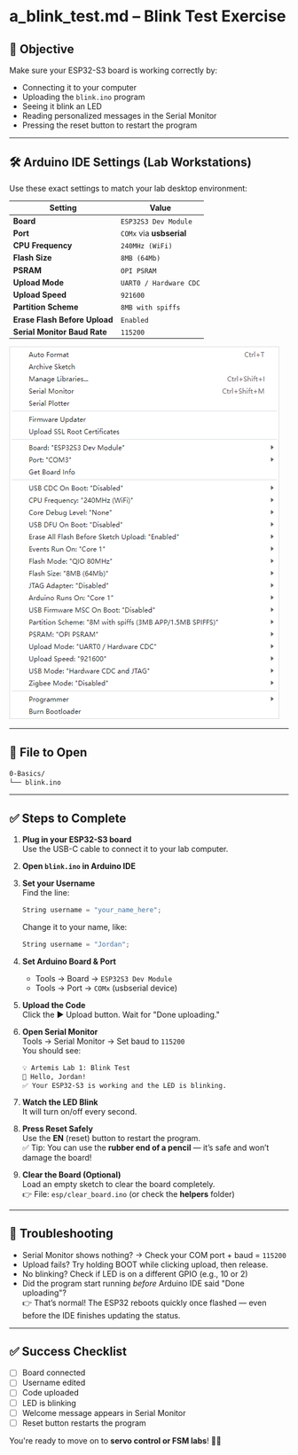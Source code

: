 # a_blink_test.md – Blink Test Exercise

## 🔧 Objective
Make sure your ESP32-S3 board is working correctly by:
- Connecting it to your computer
- Uploading the `blink.ino` program
- Seeing it blink an LED
- Reading personalized messages in the Serial Monitor
- Pressing the reset button to restart the program

---

## 🛠️ Arduino IDE Settings (Lab Workstations)
Use these exact settings to match your lab desktop environment:

| Setting                     | Value                          |
|----------------------------|---------------------------------|
| **Board**                  | `ESP32S3 Dev Module`           |
| **Port**                   | `COMx` via **usbserial**       |
| **CPU Frequency**          | `240MHz (WiFi)`                |
| **Flash Size**             | `8MB (64Mb)`                   |
| **PSRAM**                  | `OPI PSRAM`                    |
| **Upload Mode**            | `UART0 / Hardware CDC`         |
| **Upload Speed**           | `921600`                       |
| **Partition Scheme**       | `8MB with spiffs`              |
| **Erase Flash Before Upload** | `Enabled`                  |
| **Serial Monitor Baud Rate** | `115200`                    |

[![ESP Config](https://github.com/RudyMartin/esp32/blob/main/0-Basics/Arduino_Configuration.png)](https://github.com/RudyMartin/esp32/blob/main/0-Basics/Arduino_Configuration.png)

---

## 📂 File to Open
```
0-Basics/
└── blink.ino
```

---

## ✅ Steps to Complete

1. **Plug in your ESP32-S3 board**  
   Use the USB-C cable to connect it to your lab computer.

2. **Open `blink.ino` in Arduino IDE**

3. **Set your Username**  
   Find the line:
   ```cpp
   String username = "your_name_here";
   ```
   Change it to your name, like:
   ```cpp
   String username = "Jordan";
   ```

4. **Set Arduino Board & Port**  
   - Tools → Board → `ESP32S3 Dev Module`  
   - Tools → Port → `COMx` (usbserial device)

5. **Upload the Code**  
   Click the ▶️ Upload button. Wait for "Done uploading."

6. **Open Serial Monitor**  
   Tools → Serial Monitor → Set baud to `115200`  
   You should see:
   ```
   💡 Artemis Lab 1: Blink Test
   👋 Hello, Jordan!
   ✅ Your ESP32-S3 is working and the LED is blinking.
   ```

7. **Watch the LED Blink**  
   It will turn on/off every second.

8. **Press Reset Safely**  
   Use the **EN** (reset) button to restart the program.  
   ✅ Tip: You can use the **rubber end of a pencil** — it’s safe and won’t damage the board!

9. **Clear the Board (Optional)**  
   Load an empty sketch to clear the board completely.  
   👉 File: `esp/clear_board.ino` (or check the **helpers** folder)

---

## 🧪 Troubleshooting
- Serial Monitor shows nothing? → Check your COM port + baud = `115200`
- Upload fails? Try holding BOOT while clicking upload, then release.
- No blinking? Check if LED is on a different GPIO (e.g., 10 or 2)
- Did the program start running *before* Arduino IDE said "Done uploading"?  
  👉 That’s normal! The ESP32 reboots quickly once flashed — even before the IDE finishes updating the status.

---

## ✅ Success Checklist
- [ ] Board connected
- [ ] Username edited
- [ ] Code uploaded
- [ ] LED is blinking
- [ ] Welcome message appears in Serial Monitor
- [ ] Reset button restarts the program

You're ready to move on to **servo control or FSM labs**! 🧠💡
